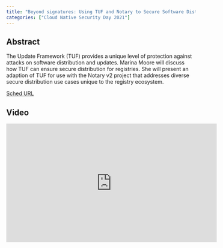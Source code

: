 ```yaml
---
title: "Beyond signatures: Using TUF and Notary to Secure Software Distribution - Marina Moore, New York University"
categories: ["Cloud Native Security Day 2021"]
---
```


## Abstract

The Update Framework (TUF) provides a unique level of protection against attacks on software distribution and updates. Marina Moore will discuss how TUF can ensure secure distribution for registries. She will present an adaption of TUF for use with the Notary v2 project that addresses diverse secure distribution use cases unique to the registry ecosystem.

[Sched URL](https://cnsecuritydayeu21.sched.com/event/546d5a3d8544552dd4139b8405ad966e)

## Video

<iframe width='560' height='315' src='https://www.youtube.com/embed/tqAqKJmt3FA' frameborder='0' allow='accelerometer; autoplay; encrypted-media; gyroscope; picture-in-picture' allowfullscreen></iframe>
